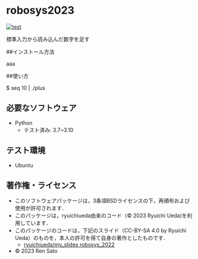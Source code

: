 # robosys2023
[![test](https://github.com/rensato52/robosys2023/actions/workflows/test.yml/badge.svg)](https://github.com/rensato52/robosys2023/actions/workflows/test.yml)

標準入力から読み込んだ数字を足す

##インストール方法

aaa

##使い方

$ seq 10 | ./plus

## 必要なソフトウェア
* Python
  * テスト済み: 3.7~3.10

## テスト環境
* Ubuntu

## 著作権・ライセンス
* このソフトウェアパッケージは，3条項BSDライセンスの下，再頒布および使用が許可されます．
* このパッケージは，ryuichiueda由来のコード（© 2023 Ryuichi Ueda)を利用しています．
* このパッケージのコードは，下記のスライド（CC-BY-SA 4.0 by Ryuichi Ueda）のものを，本人の許可を得て自身の著作としたものです．
	*  [ryuichiueda/my_slides robosys_2022](https://github.com/ryuichiueda/my_slides/tree/master/robosys_2022)
* © 2023 Ren Sato
